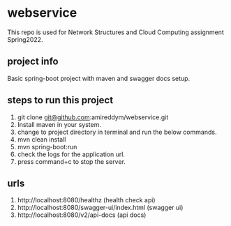 # webservice
This repo is used for Network Structures and Cloud Computing assignment Spring2022.
## project info
Basic spring-boot project with maven and swagger docs setup.
## steps to run this project
1. git clone git@github.com:amireddym/webservice.git
2. Install maven in your system.
3. change to project directory in terminal and run the below commands.
4. mvn clean install
5. mvn spring-boot:run
6. check the logs for the application url.
7. press command+c to stop the server.
## urls 
1. http://localhost:8080/healthz (health check api)
2. http://localhost:8080/swagger-ui/index.html  (swagger ui)
3. http://localhost:8080/v2/api-docs  (api docs)